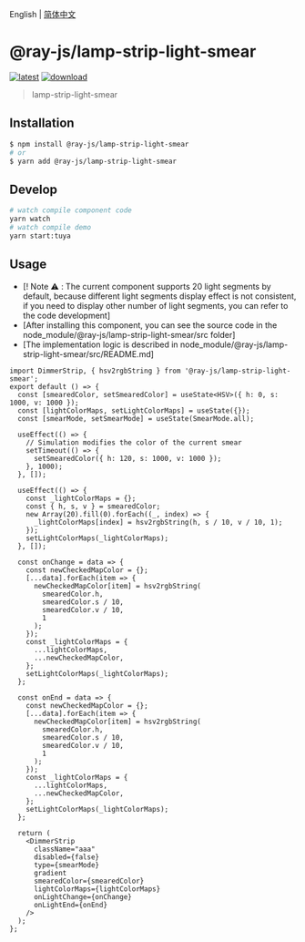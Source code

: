 English | [简体中文](./README-zh_CN.md)

# @ray-js/lamp-strip-light-smear

[![latest](https://img.shields.io/npm/v/@ray-js/lamp-strip-light-smear/latest.svg)](https://www.npmjs.com/package/@ray-js/lamp-strip-light-smear) [![download](https://img.shields.io/npm/dt/@ray-js/lamp-strip-light-smear.svg)](https://www.npmjs.com/package/@ray-js/lamp-strip-light-smear)

> lamp-strip-light-smear

## Installation

```sh
$ npm install @ray-js/lamp-strip-light-smear
# or
$ yarn add @ray-js/lamp-strip-light-smear
```

## Develop

```sh
# watch compile component code
yarn watch
# watch compile demo
yarn start:tuya
```

## Usage

- [! Note ⚠️ : The current component supports 20 light segments by default, because different light segments display effect is not consistent, if you need to display other number of light segments, you can refer to the code development]
- [After installing this component, you can see the source code in the node_module/@ray-js/lamp-strip-light-smear/src folder]
- [The implementation logic is described in node_module/@ray-js/lamp-strip-light-smear/src/README.md]

```tsx
import DimmerStrip, { hsv2rgbString } from '@ray-js/lamp-strip-light-smear';
export default () => {
  const [smearedColor, setSmearedColor] = useState<HSV>({ h: 0, s: 1000, v: 1000 });
  const [lightColorMaps, setLightColorMaps] = useState({});
  const [smearMode, setSmearMode] = useState(SmearMode.all);

  useEffect(() => {
    // Simulation modifies the color of the current smear
    setTimeout(() => {
      setSmearedColor({ h: 120, s: 1000, v: 1000 });
    }, 1000);
  }, []);

  useEffect(() => {
    const _lightColorMaps = {};
    const { h, s, v } = smearedColor;
    new Array(20).fill(0).forEach((_, index) => {
      _lightColorMaps[index] = hsv2rgbString(h, s / 10, v / 10, 1);
    });
    setLightColorMaps(_lightColorMaps);
  }, []);

  const onChange = data => {
    const newCheckedMapColor = {};
    [...data].forEach(item => {
      newCheckedMapColor[item] = hsv2rgbString(
        smearedColor.h,
        smearedColor.s / 10,
        smearedColor.v / 10,
        1
      );
    });
    const _lightColorMaps = {
      ...lightColorMaps,
      ...newCheckedMapColor,
    };
    setLightColorMaps(_lightColorMaps);
  };

  const onEnd = data => {
    const newCheckedMapColor = {};
    [...data].forEach(item => {
      newCheckedMapColor[item] = hsv2rgbString(
        smearedColor.h,
        smearedColor.s / 10,
        smearedColor.v / 10,
        1
      );
    });
    const _lightColorMaps = {
      ...lightColorMaps,
      ...newCheckedMapColor,
    };
    setLightColorMaps(_lightColorMaps);
  };

  return (
    <DimmerStrip
      className="aaa"
      disabled={false}
      type={smearMode}
      gradient
      smearedColor={smearedColor}
      lightColorMaps={lightColorMaps}
      onLightChange={onChange}
      onLightEnd={onEnd}
    />
  );
};
```
